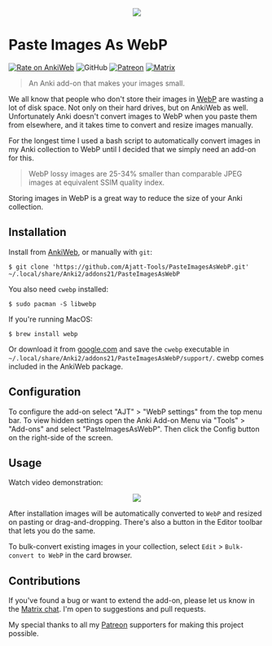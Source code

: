 <p align="center">
<img src="https://user-images.githubusercontent.com/69171671/103569451-35025f00-4ebf-11eb-9ff2-e44aba4183a1.png">
</p>

# Paste Images As WebP
[![Rate on AnkiWeb](https://glutanimate.com/logos/ankiweb-rate.svg)](https://ankiweb.net/shared/info/1151815987)
![GitHub](https://img.shields.io/github/license/Ajatt-Tools/PasteImagesAsWebP)
[![Patreon](https://img.shields.io/badge/support-patreon-orange)](https://www.patreon.com/tatsumoto_ren)
[![Matrix](https://img.shields.io/badge/chat-join-green.svg)](https://tatsumoto-ren.github.io/blog/join-our-community.html)

> An Anki add-on that makes your images small.

We all know that people who don't store their images in
[WebP](https://developers.google.com/speed/webp)
are wasting a lot of disk space.
Not only on their hard drives, but on AnkiWeb as well.
Unfortunately Anki doesn't convert images to WebP when you paste them from elsewhere,
and it takes time to convert and resize images manually.

For the longest time I used a bash script
to automatically convert images in my Anki collection to WebP
until I decided that we simply need an add-on for this.

> WebP lossy images are 25-34% smaller than comparable JPEG images at equivalent SSIM quality index.

Storing images in WebP is a great way to reduce the size of your Anki collection.

## Installation
Install from [AnkiWeb](https://ankiweb.net/shared/info/1151815987), or manually with `git`:

```
$ git clone 'https://github.com/Ajatt-Tools/PasteImagesAsWebP.git' ~/.local/share/Anki2/addons21/PasteImagesAsWebP
```

You also need `cwebp` installed:
```
$ sudo pacman -S libwebp
```

If you're running MacOS:
```
$ brew install webp
```

Or download it from [google.com](https://developers.google.com/speed/webp/download)
and save the `cwebp` executable in `~/.local/share/Anki2/addons21/PasteImagesAsWebP/support/`.
cwebp comes included in the AnkiWeb package.

## Configuration

To configure the add-on select "AJT" > "WebP settings" from the top menu bar.
To view hidden settings open the Anki Add-on Menu
via "Tools" > "Add-ons" and select "PasteImagesAsWebP".
Then click the Config button on the right-side of the screen.

## Usage

Watch video demonstration:

<p align="center"><a href="https://www.youtube.com/watch?v=kEsIykks1WY" target="_blank"><img src="https://user-images.githubusercontent.com/69171671/106127599-97fdb380-6156-11eb-93b0-8f73260cf582.png"></a></p>

After installation images will be automatically converted to `WebP` and resized on pasting or drag-and-dropping.
There's also a button in the Editor toolbar that lets you do the same.

To bulk-convert existing images in your collection, select `Edit` > `Bulk-convert to WebP` in the card browser.

## Contributions

If you've found a bug or want to extend the add-on, please let us know in the
[Matrix chat](https://tatsumoto-ren.github.io/blog/join-our-community.html).
I'm open to suggestions and pull requests.

My special thanks to all my
[Patreon](https://www.patreon.com/tatsumoto_ren)
supporters for making this project possible.
